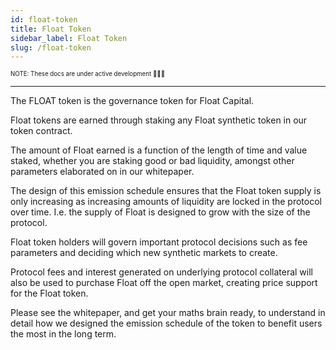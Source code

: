 ```yaml
---
id: float-token
title: Float Token
sidebar_label: Float Token
slug: /float-token
---
```


<sub><sup> NOTE: These docs are under active development 👷‍♀️👷 </sup></sub>

---

The FLOAT token is the governance token for Float Capital.

Float tokens are earned through staking any Float synthetic token in our token contract.

The amount of Float earned is a function of the length of time and value staked, whether you are staking good or bad liquidity, amongst other parameters elaborated on in our whitepaper.

The design of this emission schedule ensures that the Float token supply is only increasing as increasing amounts of liquidity are locked in the protocol over time. I.e. the supply of Float is designed to grow with the size of the protocol.

Float token holders will govern important protocol decisions such as fee parameters and deciding which new synthetic markets to create.

Protocol fees and interest generated on underlying protocol collateral will also be used to purchase Float off the open market, creating price support for the Float token.

Please see the whitepaper, and get your maths brain ready, to understand in detail how we designed the emission schedule of the token to benefit users the most in the long term.
